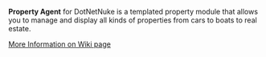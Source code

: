 
**Property Agent** for DotNetNuke is a templated property module that allows you to manage and display all kinds of properties from cars to boats to real estate. 

[More Information on Wiki page](https://github.com/ventrian/Property-Agent/wiki)
